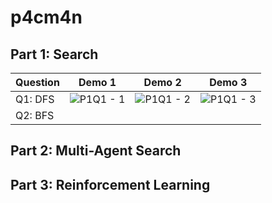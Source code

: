 # p4cm4n

## Part 1: Search

| Question | Demo 1 | Demo 2 | Demo 3 |
| -------- | ------ | ------ | ------ |
| Q1: DFS  | ![P1Q1 - 1](https://github.com/user-attachments/assets/5233108b-4e9e-43bb-9a7c-65c78089f2eb) | ![P1Q1 - 2](https://github.com/user-attachments/assets/e273129d-56cf-44f3-a3b1-128c30c62dd8) | ![P1Q1 - 3](https://github.com/user-attachments/assets/4af73fe8-ae5d-448a-95a2-970e721e22e9) |
| Q2: BFS  |  |  |  |

## Part 2: Multi-Agent Search

## Part 3: Reinforcement Learning
